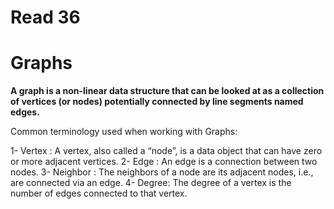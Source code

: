 # Read 36

# Graphs


**A graph is a non-linear data structure that can be looked at as a collection of vertices (or nodes) potentially connected by line segments named edges.**

Common terminology used when working with Graphs:

1- Vertex : A vertex, also called a “node”, is a data object that can have zero or more adjacent vertices.
2- Edge : An edge is a connection between two nodes.
3- Neighbor : The neighbors of a node are its adjacent nodes, i.e., are connected via an edge.
4- Degree: The degree of a vertex is the number of edges connected to that vertex.